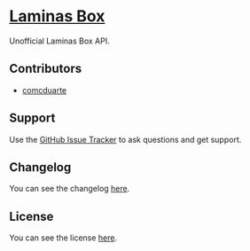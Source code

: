 # [Laminas Box](https://github.com/comcduarte/laminas-box) 

Unofficial Laminas Box API.

## Contributors
- [comcduarte](https://github.com/comcduarte)

## Support
Use the [GitHub Issue Tracker](https://github.com/comcduarte/laminas-box/issues) to ask questions and get support.

## Changelog
You can see the changelog <a href="CHANGELOG.md">here</a>.

## License
You can see the license <a href="LICENSE.md">here</a>.